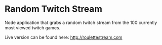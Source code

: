 # Random Twitch Stream
Node application that grabs a random twitch stream from the 100 currently most viewed twitch games.

Live version can be found here: http://roulettestream.com
